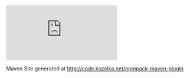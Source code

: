 ![npm pack](http://www.fonts2u.com/generate.html?id=20432&custom=npm%20pack&size=2)

Maven Site generated at http://code.kozelka.net/npmpack-maven-plugin
